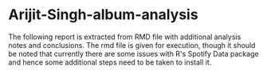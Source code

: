 # Arijit-Singh-album-analysis
The following report is extracted from RMD file with additional analysis notes and conclusions.
The rmd file is given for execution, though it should be noted that currently there are some issues with R's Spotify Data package and hence some additional steps need to be taken to install it.
